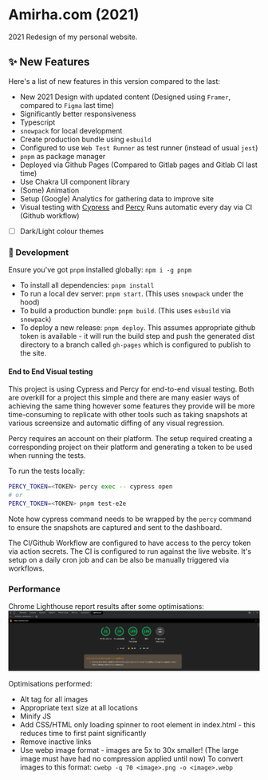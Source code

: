 # Amirha.com (2021)

2021 Redesign of my personal website.

## ✨ New Features

Here's a list of new features in this version compared to the last:

- New 2021 Design with updated content (Designed using `Framer`, compared to `Figma` last time)
- Significantly better responsiveness
- Typescript
- `snowpack` for local development
- Create production bundle using `esbuild`
- Configured to use `Web Test Runner` as test runner (instead of usual `jest`)
- `pnpm` as package manager
- Deployed via Github Pages (Compared to Gitlab pages and Gitlab CI last time)
- Use Chakra UI component library
- (Some) Animation
- Setup (Google) Analytics for gathering data to improve site
- Visual testing with [Cypress](https://www.cypress.io/) and [Percy](https://percy.io)
  Runs automatic every day via CI (Github workflow)

- [ ] Dark/Light colour themes

### 🔨 Development

Ensure you've got `pnpm` installed globally: `npm i -g pnpm`

- To install all dependencies: `pnpm install`
- To run a local dev server: `pnpm start`. (This uses `snowpack` under the hood)
- To build a production bundle: `pnpm build`. (This uses `esbuild` via `snowpack`)
- To deploy a new release: `pnpm deploy`. This assumes appropriate github token is available - it will run the build
  step and push the generated dist directory to a branch called `gh-pages` which is configured to publish to the site.

#### End to End Visual testing

This project is using Cypress and Percy for end-to-end visual testing. Both are overkill for a project this simple and
there are many easier ways of achieving the same thing however some features they provide will be more time-consuming to
replicate with other tools such as taking snapshots at various screensize and automatic diffing of any visual
regression.

Percy requires an account on their platform. The setup required creating a corresponding project on their platform and
generating a token to be used when running the tests.

To run the tests locally:

```sh
PERCY_TOKEN=<TOKEN> percy exec -- cypress open
# or
PERCY_TOKEN=<TOKEN> pnpm test-e2e
```

Note how cypress command needs to be wrapped by the `percy` command to ensure the snapshots are captured and sent to the
dashboard.

The CI/Github Workflow are configured to have access to the percy token via action secrets. The CI is configured to run
against the live website. It's setup on a daily cron job and can be also be manually triggered via workflows.

### Performance

Chrome Lighthouse report results after some optimisations:
![chromeLighthouseReport.png](chromeLighthouseReport.png)

Optimisations performed:

- Alt tag for all images
- Appropriate text size at all locations
- Minify JS
- Add CSS/HTML only loading spinner to root element in index.html - this reduces time to first paint significantly
- Remove inactive links
- Use webp image format - images are 5x to 30x smaller! (The large image must have had no compression applied until now)
  To convert images to this format: `cwebp -q 70 <image>.png -o <image>.webp`

